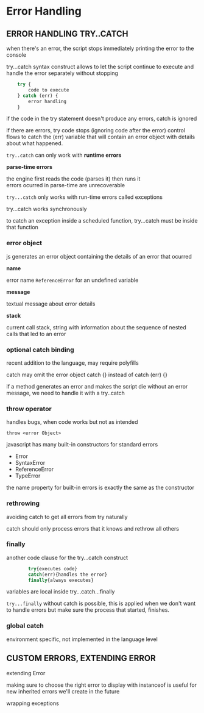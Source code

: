 # Error Handling

## **ERROR HANDLING TRY..CATCH**

when there's an error, the script stops immediately printing the error to the console

try...catch syntax construct allows to let the script continue to execute and handle the error separately without stopping

```js
    try {
        code to execute
    } catch (err) {
        error handling
    }
```

if the code in the try statement doesn't produce any errors, catch is ignored

if there are errors, try code stops (ignoring code after the error) control flows to catch
the (err) variable that will contain an error object with details about what happened.

`try..catch` can only work with **runtime errors**
      
**parse-time errors**  

the engine first reads the code (parses it) then runs it  
errors ocurred in parse-time are unrecoverable  

`try...catch` only works with run-time errors called exceptions
        
try...catch works synchronously

to catch an exception inside a scheduled function, try...catch must be inside that function

### **error object**

js generates an error object containing the details of an error that ocurred

**name**  

error name
`ReferenceError` for an undefined variable

**message**

textual message about error details
            
**stack**
                
current call stack, string with information about the sequence of nested calls that led to an error
    
### **optional catch binding**

recent addition to the language, may require polyfills

catch may omit the error object catch {} instead of catch (err) {}

if a method generates an error and makes the script die without an error message, we need to handle it with a try..catch

### **throw operator**

handles bugs, when code works but not as intended
        
`throw <error Object>`

javascript has many built-in constructors for standard errors
- Error
- SyntaxError
- ReferenceError
- TypeError
        
the name property for built-in errors is exactly the same as the constructor

### **rethrowing**

avoiding catch to get all errors from try naturally

catch should only process errors that it knows and rethrow all others
    
### **finally**

another code clause for the try...catch construct

```js
        try{executes code}
        catch(err){handles the error}
        finally{always executes}
```

variables are local inside try...catch...finally

`try...finally` without catch is possible, this is applied when we don't want to handle errors but make sure the process that started, finishes.
    
### **global catch**

environment specific, not implemented in the language level

## **CUSTOM ERRORS, EXTENDING ERROR**

extending Error

making sure to choose the right error to display with instanceof is useful for new inherited errors we'll create in the future

wrapping exceptions

        
